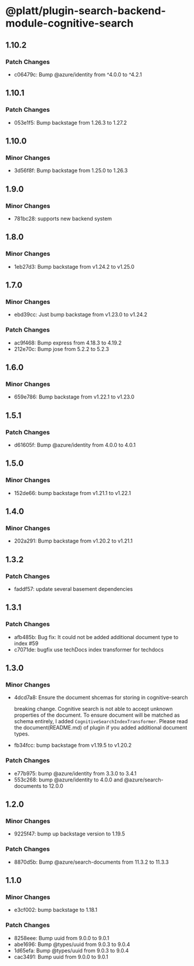 # @platt/plugin-search-backend-module-cognitive-search

## 1.10.2

### Patch Changes

- c06479c: Bump @azure/identity from ^4.0.0 to ^4.2.1

## 1.10.1

### Patch Changes

- 053e1f5: Bump backstage from 1.26.3 to 1.27.2

## 1.10.0

### Minor Changes

- 3d56f8f: Bump backstage from 1.25.0 to 1.26.3

## 1.9.0

### Minor Changes

- 781bc28: supports new backend system

## 1.8.0

### Minor Changes

- 1eb27d3: Bump backstage from v1.24.2 to v1.25.0

## 1.7.0

### Minor Changes

- ebd39cc: Just bump backstage from v1.23.0 to v1.24.2

### Patch Changes

- ac9f468: Bump express from 4.18.3 to 4.19.2
- 212e70c: Bump jose from 5.2.2 to 5.2.3

## 1.6.0

### Minor Changes

- 659e786: Bump backstage from v1.22.1 to v1.23.0

## 1.5.1

### Patch Changes

- d61605f: Bump @azure/identity from 4.0.0 to 4.0.1

## 1.5.0

### Minor Changes

- 152de66: bump backstage from v1.21.1 to v1.22.1

## 1.4.0

### Minor Changes

- 202a291: Bump backstage from v1.20.2 to v1.21.1

## 1.3.2

### Patch Changes

- faddf57: update several basement dependencies

## 1.3.1

### Patch Changes

- afb485b: Bug fix: It could not be added additional document type to index #59
- c7071de: bugfix use techDocs index transformer for techdocs

## 1.3.0

### Minor Changes

- 4dcd7a8: Ensure the document shcemas for storing in cognitive-search

  breaking change.
  Cognitive search is not able to accept unknown properties of the document. To ensure document will be matched as schema entirely, I added `CognitiveSearchIndexTransformer`.
  Please read the document(README.md) of plugin if you added additional document types.

- fb34fcc: bump backstage from v1.19.5 to v1.20.2

### Patch Changes

- e77b975: bump @azure/identity from 3.3.0 to 3.4.1
- 553c268: bump @azure/identity to 4.0.0 and @azure/search-documents to 12.0.0

## 1.2.0

### Minor Changes

- 9225f47: bump up backstage version to 1.19.5

### Patch Changes

- 8870d5b: Bump @azure/search-documents from 11.3.2 to 11.3.3

## 1.1.0

### Minor Changes

- e3cf002: bump backstage to 1.18.1

### Patch Changes

- 8258eee: Bump uuid from 9.0.0 to 9.0.1
- abe1696: Bump @types/uuid from 9.0.3 to 9.0.4
- 1d65efa: Bump @types/uuid from 9.0.3 to 9.0.4
- cac3491: Bump uuid from 9.0.0 to 9.0.1
